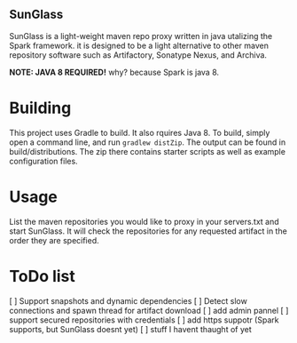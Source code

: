 SunGlass
-----------------
SunGlass is a light-weight maven repo proxy written in java utalizing the Spark framework. it is designed to be a light alternative to other maven repository software such as Artifactory, Sonatype Nexus, and Archiva.

**NOTE: JAVA 8 REQUIRED!** why? because Spark is java 8.

# Building
This project uses Gradle to build. It also rquires Java 8. To build, simply open a command line, and run ```gradlew distZip```. The output can be found in build/distributions. The zip there contains starter scripts as well as example configuration files.

# Usage
List the maven repositories you would like to proxy in your servers.txt and start SunGlass. It will check the repositories for any requested artifact in the order they are specified.

# ToDo list
[ ] Support snapshots and dynamic dependencies
[ ] Detect slow connections and spawn thread for artifact download
[ ] add admin pannel
[ ] support secured repositories with credentials
[ ] add https suppotr (Spark supports, but SunGlass doesnt yet)
[ ] stuff I havent thaught of yet
